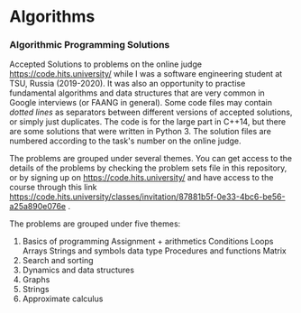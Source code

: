 # Algorithms

### Algorithmic Programming Solutions
Accepted Solutions to problems on the online judge https://code.hits.university/ while I was a software engineering student at TSU, Russia (2019-2020). It was also an opportunity to practise fundamental algorithms and data structures that are very common in Google interviews (or FAANG in general). Some code files may contain *dotted lines* as separators between different versions of accepted solutions, or simply just duplicates. The code is for the large part in C++14, but there are some solutions that were written in Python 3. The solution files are numbered according to the task's number on the online judge.

The problems are grouped under several themes. You can get access to the details of the problems by checking the problem sets file in this repository, or by signing up on https://code.hits.university/ and have access to the course through this link https://code.hits.university/classes/invitation/87881b5f-0e33-4bc6-be56-a25a890e076e .

The problems are grouped under five themes:

1) Basics of programming
    Assignment + arithmetics 
    Conditions 
    Loops 
    Arrays 
    Strings and symbols data type 
    Procedures and functions 
    Matrix 
2) Search and sorting 
3) Dynamics and data structures 
4) Graphs 
5) Strings 
6) Approximate calculus
